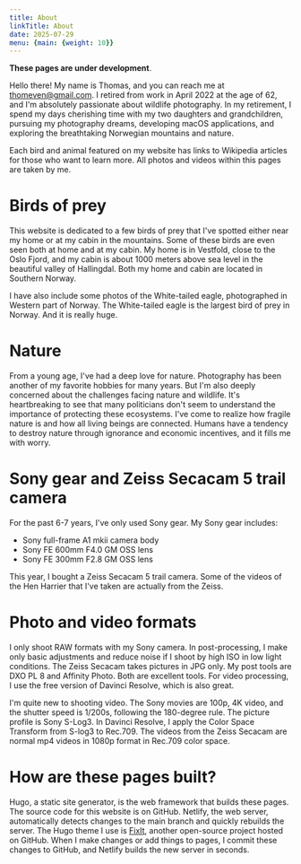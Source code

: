 ```yaml
---
title: About
linkTitle: About
date: 2025-07-29
menu: {main: {weight: 10}}
---
```


**These pages are under development**.

Hello there! My name is Thomas, and you can reach me at thomeven@gmail.com. I retired from work in April 2022 at the age of 62, and I'm absolutely passionate about wildlife photography. In my retirement, I spend my days cherishing time with my two daughters and grandchildren, pursuing my photography dreams, developing macOS applications, and exploring the breathtaking Norwegian mountains and nature.

Each bird and animal featured on my website has links to Wikipedia articles for those who want to learn more. All photos and videos within this pages are taken by me.

# Birds of prey

This website is dedicated to a few birds of prey that I've spotted either near my home or at my cabin in the mountains. Some of these birds are even seen both at home and at my cabin. My home is in Vestfold, close to the Oslo Fjord, and my cabin is about 1000 meters above sea level in the beautiful valley of Hallingdal. Both my home and cabin are located in Southern Norway.

I have also include some photos of the White-tailed eagle, photographed in Western part of Norway. The White-tailed eagle is the largest bird of prey in Norway. And it is really huge.

# Nature

From a young age, I've had a deep love for nature. Photography has been another of my favorite hobbies for many years. But I'm also deeply concerned about the challenges facing nature and wildlife. It's heartbreaking to see that many politicians don't seem to understand the importance of protecting these ecosystems. I've come to realize how fragile nature is and how all living beings are connected. Humans have a tendency to destroy nature through ignorance and economic incentives, and it fills me with worry.

# Sony gear and Zeiss Secacam 5 trail camera

For the past 6-7 years, I've only used Sony gear. My Sony gear includes:

- Sony full-frame A1 mkii camera body
- Sony FE 600mm F4.0 GM OSS lens
- Sony FE 300mm F2.8 GM OSS lens

This year, I bought a Zeiss Secacam 5 trail camera. Some of the videos of the Hen Harrier that I've taken are actually from the Zeiss.

# Photo and video formats

I only shoot RAW formats with my Sony camera. In post-processing, I make only basic adjustments and reduce noise if I shoot by high ISO in low light conditions. The Zeiss Secacam takes pictures in JPG only. My post tools are DXO PL 8 and Affinity Photo. Both are excellent tools. For video processing, I use the free version of Davinci Resolve, which is also great.

I'm quite new to shooting video. The Sony movies are 100p, 4K video, and the shutter speed is 1/200s, following the 180-degree rule. The picture profile is Sony S-Log3. In Davinci Resolve, I apply the Color Space Transform from S-log3 to Rec.709. The videos from the Zeiss Secacam are normal mp4 videos in 1080p format in Rec.709 color space.

# How are these pages built?

Hugo, a static site generator, is the web framework that builds these pages. The source code for this website is on GitHub. Netlify, the web server, automatically detects changes to the main branch and quickly rebuilds the server. The Hugo theme I use is [FixIt](https://github.com/hugo-fixit/FixIt), another open-source project hosted on GitHub. When I make changes or add things to pages, I commit these changes to GitHub, and Netlify builds the new server in seconds.
